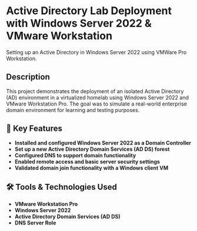 <h1>Active Directory Lab Deployment with Windows Server 2022 & VMware Workstation</h1>
Setting up an Active Directory in Windows Server 2022 using VMWare Pro Workstation.

<h2>Description</h2>
This project demonstrates the deployment of an isolated Active Directory (AD) environment in a virtualized homelab using Windows Server 2022 and VMware Workstation Pro. The goal was to simulate a real-world enterprise domain environment for learning and testing purposes.
<br />

<h2>🔑 Key Features</h2>

  - <b>Installed and configured Windows Server 2022 as a Domain Controller</b>
  - <b>Set up a new Active Directory Domain Services (AD DS) forest</b>
  - <b>Configured DNS to support domain functionality</b>
  - <b>Enabled remote access and basic server security settings</b>
  - <b>Validated domain join functionality with a Windows client VM</b>

<h2>🛠️ Tools & Technologies Used</h2>

- <b>VMware Workstation Pro</b>
- <b>Windows Server 2022</b>
- <b>Active Directory Domain Services (AD DS)</b>
- <b>DNS Server Role</b>

